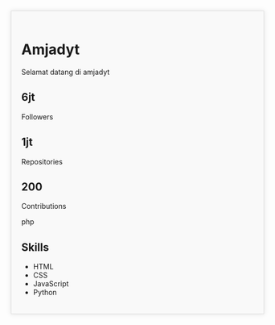 <!-- @format -->

<!doctype html>
<html lang="en">
 <head>
  <meta charset="UTF-8" />
  <meta name="viewport" content="width=device-width, initial-scale=1.0" />
  <meta http-equiv="X-UA-Compatible" content="ie=edge" />
  <title>Amjadyt</title>
  <style>
   .profile-container {
    max-width: 800px;
    margin: 40px auto;
    padding: 20px;
    background-color: #f9f9f9;
    border: 1px solid #ddd;
    box-shadow: 0 0 10px rgba(0, 0, 0, 0.1);
   }

   .profile-header {
    text-align: center;
    margin-bottom: 20px;
   }

   .profile-header h1 {
    font-size: 36px;
    font-weight: bold;
    color: #333;
   }

   .profile-stats {
    display: flex;
    justify-content: space-between;
    margin-bottom: 20px;
   }

   .stat {
    text-align: center;
    margin: 0 20px;
   }

   .stat h2 {
    font-size: 24px;
    font-weight: bold;
    color: #333;
   }

   .stat p {
    font-size: 16px;
    color: #666;
   }

   .profile-bio {
    margin-bottom: 20px;
   }

   .profile-skills {
    margin-bottom: 20px;
   }

   .profile-skills h2 {
    font-size: 24px;
    font-weight: bold;
    color: #333;
    margin-bottom: 10px;
   }

   .profile-skills ul {
    list-style: none;
    padding: 0;
    margin: 0;
   }

   .profile-skills li {
    display: inline-block;
    margin-right: 10px;
    padding: 5px 10px;
    background-color: #f0f0f0;
    border: 1px solid #ddd;
    border-radius: 5px;
    font-size: 16px;
    color: #666;
   }
  </style>
 </head>
 <body>
  <div class="profile-container">
   <div class="profile-header">
    <h1>Amjadyt</h1>
    <p>Selamat datang di amjadyt</p>
   </div>
   <div class="profile-stats">
    <div class="stat">
     <h2>6jt</h2>
     <p>Followers</p>
    </div>
    <div class="stat">
     <h2>1jt</h2>
     <p>Repositories</p>
    </div>
    <div class="stat">
     <h2>200</h2>
     <p>Contributions</p>
    </div>
   </div>
   <div class="profile-bio">
    <p>php</p>
   </div>
   <div class="profile-skills">
    <h2>Skills</h2>
    <ul>
     <li>HTML</li>
     <li>CSS</li>
     <li>JavaScript</li>
     <li>Python</li>
    </ul>
   </div>
  </div>
 </body>
</html>

